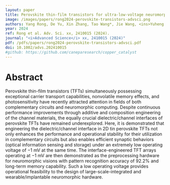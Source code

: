 ```yaml
---
layout: paper
title: Perovskite thin-film transistors for ultra-low-voltage neuromorphic visions
image: /images/papers/rong2024-perovskite-transistors-advsci.png
authors: Yang Rong, De Yu, Xin Zhang, Tao Wang*, Jie Wang, <ins>Yuheng Li</ins>, Tongpeng Zhao, Ruiqin He, Yuxin Gao, Can Huang*, Shumin Xiao, Jingkai Qin, Sai Bai, Huihui Zhu, Ao Liu, Yimu Chen*, Qinghai Song*.
year: 2024
ref: Rong et al. Adv. Sci. xx, 2410015 (2024).
journal: "<i>Advanced Science</i> xx, 2410015 (2024)"
pdf: /pdfs/papers/rong2024-perovskite-transistors-advsci.pdf
doi: 10.1002/advs.202410015
#github: https://github.com/caneparesearch/copper_catalyst
---
```


# Abstract

Perovskite thin-film transistors (TFTs) simultaneously possessing exceptional carrier transport capabilities, nonvolatile memory effects, and photosensitivity have recently attracted attention in fields of both complementary circuits and neuromorphic computing. Despite continuous performance improvements through additive and composition engineering of the channel materials, the equally crucial dielectric/channel interfaces of perovskite TFTs have remained underexplored. Here, it is demonstrated that engineering the dielectric/channel interface in 2D tin perovskite TFTs not only enhances the performance and operational stability for their utilization in complementary circuits but also enables efficient synaptic behaviors (optical information sensing and storage) under an extremely low operating voltage of −1 mV at the same time. The interface-engineered TFT arrays operating at −1 mV are then demonstrated as the preprocessing hardware for neuromorphic visions with pattern recognition accuracy of 92.2% and long-term memory capability. Such a low operating voltage provides operational feasibility to the design of large-scale-integrated and wearable/implantable neuromorphic hardware.
